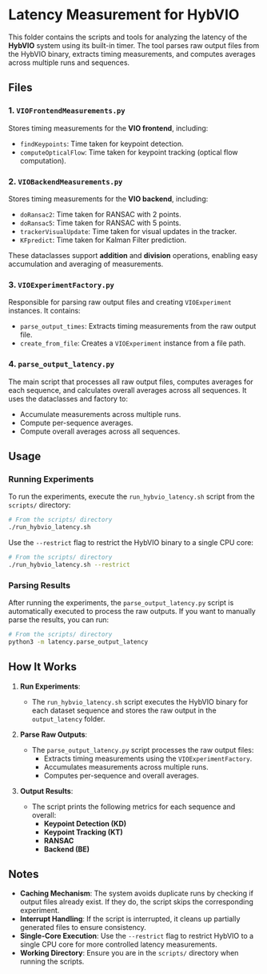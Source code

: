 # Latency Measurement for HybVIO

This folder contains the scripts and tools for analyzing the latency of the **HybVIO** system using its built-in timer. The tool parses raw output files from the HybVIO binary, extracts timing measurements, and computes averages across multiple runs and sequences.

## Files

### 1. **`VIOFrontendMeasurements.py`**
Stores timing measurements for the **VIO frontend**, including:
- `findKeypoints`: Time taken for keypoint detection.
- `computeOpticalFlow`: Time taken for keypoint tracking (optical flow computation).

### 2. **`VIOBackendMeasurements.py`**
Stores timing measurements for the **VIO backend**, including:
- `doRansac2`: Time taken for RANSAC with 2 points.
- `doRansac5`: Time taken for RANSAC with 5 points.
- `trackerVisualUpdate`: Time taken for visual updates in the tracker.
- `KFpredict`: Time taken for Kalman Filter prediction.

These dataclasses support **addition** and **division** operations, enabling easy accumulation and averaging of measurements.

### 3. **`VIOExperimentFactory.py`**
Responsible for parsing raw output files and creating `VIOExperiment` instances. It contains:
- `parse_output_times`: Extracts timing measurements from the raw output file.
- `create_from_file`: Creates a `VIOExperiment` instance from a file path.

### 4. **`parse_output_latency.py`**
The main script that processes all raw output files, computes averages for each sequence, and calculates overall averages across all sequences. It uses the dataclasses and factory to:
- Accumulate measurements across multiple runs.
- Compute per-sequence averages.
- Compute overall averages across all sequences.

## Usage

### Running Experiments
To run the experiments, execute the `run_hybvio_latency.sh` script from the `scripts/` directory:

```bash
# From the scripts/ directory
./run_hybvio_latency.sh
```

Use the `--restrict` flag to restrict the HybVIO binary to a single CPU core:

```bash
# From the scripts/ directory
./run_hybvio_latency.sh --restrict
```

### Parsing Results
After running the experiments, the `parse_output_latency.py` script is automatically executed to process the raw outputs. If you want to manually parse the results, you can run:

```bash
# From the scripts/ directory
python3 -m latency.parse_output_latency
```

## How It Works

1. **Run Experiments**:
   - The `run_hybvio_latency.sh` script executes the HybVIO binary for each dataset sequence and stores the raw output in the `output_latency` folder.

2. **Parse Raw Outputs**:
   - The `parse_output_latency.py` script processes the raw output files:
     - Extracts timing measurements using the `VIOExperimentFactory`.
     - Accumulates measurements across multiple runs.
     - Computes per-sequence and overall averages.

3. **Output Results**:
   - The script prints the following metrics for each sequence and overall:
     - **Keypoint Detection (KD)**
     - **Keypoint Tracking (KT)**
     - **RANSAC**
     - **Backend (BE)**

## Notes

- **Caching Mechanism**: The system avoids duplicate runs by checking if output files already exist. If they do, the script skips the corresponding experiment.
- **Interrupt Handling**: If the script is interrupted, it cleans up partially generated files to ensure consistency.
- **Single-Core Execution**: Use the `--restrict` flag to restrict HybVIO to a single CPU core for more controlled latency measurements.
- **Working Directory**: Ensure you are in the `scripts/` directory when running the scripts.
